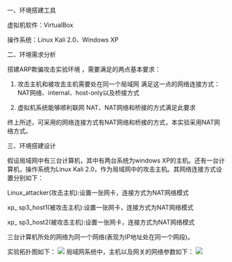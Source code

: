 一、环境搭建工具

虚拟机软件：VirtualBox

操作系统：Linux Kali 2.0、Windows XP

二、环境需求分析

搭建ARP欺骗攻击实验环境 ，需要满足的两点基本要求：

1.	攻击主机和被攻击主机需要处在同一个局域网
满足这一点的网络连接方式：NAT网络、internal、host-only以及桥接方式

2.	虚拟机系统能够顺利联网
NAT、NAT网络和桥接的方式满足此要求

终上所述，可采用的网络连接方式有NAT网络和桥接的方式，本实验采用NAT网络方式。

三、环境搭建设计

假设局域网中有三台计算机，其中有两台系统为windows XP的主机。还有一台计算机，操作系统为Linux Kali 2.0，作为局域网中的攻击主机。其网络连接方式设置分别如下：

Linux_attacker(攻击主机):设置一张网卡，连接方式为NAT网络模式

xp_ sp3_host1(被攻击主机):设置一张网卡，连接方式为NAT网络模式

xp_ sp3_host2(被攻击主机):设置一张网卡，连接方式为NAT网络模式

三台计算机所处的网络为同一个网络(表现为IP地址处在同一个网段)。

实验拓扑图如下： 
![](http://i.imgur.com/7ZR2CzP.png) 
局域网系统中，主机以及网关的网络参数如下：
![](http://i.imgur.com/8iyJA3J.png)
 

